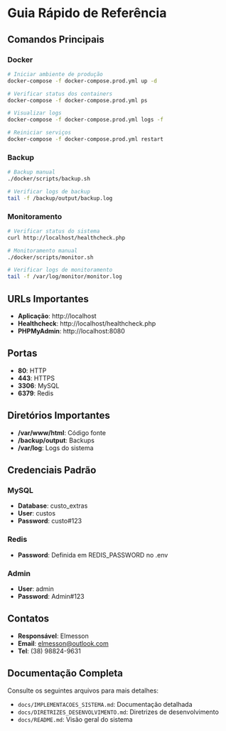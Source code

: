 # Guia Rápido de Referência

## Comandos Principais

### Docker
```bash
# Iniciar ambiente de produção
docker-compose -f docker-compose.prod.yml up -d

# Verificar status dos containers
docker-compose -f docker-compose.prod.yml ps

# Visualizar logs
docker-compose -f docker-compose.prod.yml logs -f

# Reiniciar serviços
docker-compose -f docker-compose.prod.yml restart
```

### Backup
```bash
# Backup manual
./docker/scripts/backup.sh

# Verificar logs de backup
tail -f /backup/output/backup.log
```

### Monitoramento
```bash
# Verificar status do sistema
curl http://localhost/healthcheck.php

# Monitoramento manual
./docker/scripts/monitor.sh

# Verificar logs de monitoramento
tail -f /var/log/monitor/monitor.log
```

## URLs Importantes

- **Aplicação**: http://localhost
- **Healthcheck**: http://localhost/healthcheck.php
- **PHPMyAdmin**: http://localhost:8080

## Portas

- **80**: HTTP
- **443**: HTTPS
- **3306**: MySQL
- **6379**: Redis

## Diretórios Importantes

- **/var/www/html**: Código fonte
- **/backup/output**: Backups
- **/var/log**: Logs do sistema

## Credenciais Padrão

### MySQL
- **Database**: custo_extras
- **User**: custos
- **Password**: custo#123

### Redis
- **Password**: Definida em REDIS_PASSWORD no .env

### Admin
- **User**: admin
- **Password**: Admin#123

## Contatos

- **Responsável**: Elmesson
- **Email**: elmesson@outlook.com
- **Tel**: (38) 98824-9631

## Documentação Completa

Consulte os seguintes arquivos para mais detalhes:
- `docs/IMPLEMENTACOES_SISTEMA.md`: Documentação detalhada
- `docs/DIRETRIZES_DESENVOLVIMENTO.md`: Diretrizes de desenvolvimento
- `docs/README.md`: Visão geral do sistema

